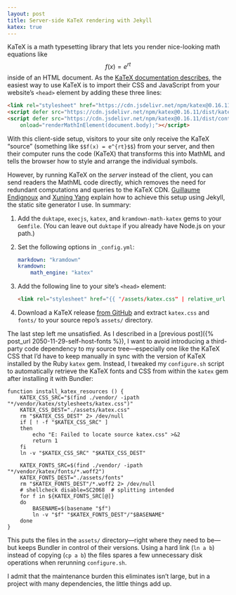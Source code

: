 ```yaml
---
layout: post
title: Server-side KaTeX rendering with Jekyll
katex: true
---
```


KaTeX is a math typesetting library that lets you render nice-looking math
equations like $$f(x) = e^{rt}$$ inside of an HTML document. As the [KaTeX
documentation describes](https://katex.org/docs/autorender), the easiest way to
use KaTeX is to import their CSS and JavaScript from your website’s `<head>`
element by adding these three lines:

```html
<link rel="stylesheet" href="https://cdn.jsdelivr.net/npm/katex@0.16.11/dist/katex.min.css" integrity="sha384-nB0miv6/jRmo5UMMR1wu3Gz6NLsoTkbqJghGIsx//Rlm+ZU03BU6SQNC66uf4l5+" crossorigin="anonymous">
<script defer src="https://cdn.jsdelivr.net/npm/katex@0.16.11/dist/katex.min.js" integrity="sha384-7zkQWkzuo3B5mTepMUcHkMB5jZaolc2xDwL6VFqjFALcbeS9Ggm/Yr2r3Dy4lfFg" crossorigin="anonymous"></script>
<script defer src="https://cdn.jsdelivr.net/npm/katex@0.16.11/dist/contrib/auto-render.min.js" integrity="sha384-43gviWU0YVjaDtb/GhzOouOXtZMP/7XUzwPTstBeZFe/+rCMvRwr4yROQP43s0Xk" crossorigin="anonymous"
    onload="renderMathInElement(document.body);"></script>
```

With this client-side setup, visitors to your site only receive the KaTeX
“source” (something like `$$f(x) = e^{rt}$$`) from your server, and then their
computer runs the code (KaTeX) that transforms this into MathML and tells the
browser how to style and arrange the individual symbols.

However, by running KaTeX on the *server* instead of the client, you can send
readers the MathML code directly, which removes the need for redundant
computations and queries to the KaTeX CDN. [Guillaume
Endignoux](https://gendignoux.com/blog/2020/05/23/katex.html) and [Xuning
Yang](https://www.xuningyang.com/blog/2021-01-11-katex-with-jekyll/) explain how
to achieve this setup using Jekyll, the static site generator I use. In summary:

 1. Add the `duktape`, `execjs`, `katex`, and `kramdown-math-katex` gems to your
    `Gemfile`. (You can leave out `duktape` if you already have Node.js on your
    path.)
 2. Set the following options in `_config.yml`:

    ```yml
    markdown: "kramdown"
    kramdown:
        math_engine: "katex"
    ```

 3. Add the following line to your site’s `<head>` element:

    ```html
    <link rel="stylesheet" href="{{ "/assets/katex.css" | relative_url }}">
    ```

 4. Download a KaTeX release [from
    GitHub](https://github.com/KaTeX/KaTeX/releases) and extract `katex.css` and
    `fonts/` to your source repo’s `assets/` directory.

The last step left me unsatisfied. As I described in a [previous post]({%
post_url 2050-11-29-self-host-fonts %}), I want to avoid introducing a
third-party code dependency to my source tree—especially one like the KaTeX CSS
that I’d have to keep manually in sync with the version of KaTeX installed by
the Ruby `katex` gem. Instead, I tweaked my `configure.sh` script to
automatically retrieve the KaTeX fonts and CSS from within the `katex` gem after
installing it with Bundler:

```shell
function install_katex_resources () {
    KATEX_CSS_SRC="$(find ./vendor/ -ipath "*/vendor/katex/stylesheets/katex.css")"
    KATEX_CSS_DEST="./assets/katex.css"
    rm "$KATEX_CSS_DEST" 2> /dev/null
    if [ ! -f "$KATEX_CSS_SRC" ]
    then
        echo "E: Failed to locate source katex.css" >&2
        return 1
    fi
    ln -v "$KATEX_CSS_SRC" "$KATEX_CSS_DEST"

    KATEX_FONTS_SRC=$(find ./vendor/ -ipath "*/vendor/katex/fonts/*.woff2")
    KATEX_FONTS_DEST="./assets/fonts"
    rm "$KATEX_FONTS_DEST"/*.woff2 2> /dev/null
    # shellcheck disable=SC2068  # splitting intended
    for f in ${KATEX_FONTS_SRC[@]}
    do
        BASENAME=$(basename "$f")
        ln -v "$f" "$KATEX_FONTS_DEST"/"$BASENAME"
    done
}
```

This puts the files in the `assets/` directory—right where they need to be—but
keeps Bundler in control of their versions. Using a hard link (`ln a b`) instead
of copying (`cp a b`) the files spares a few unnecessary disk operations when
rerunning `configure.sh`.

I admit that the maintenance burden this eliminates isn’t large, but in a
project with many dependencies, the little things add up.
